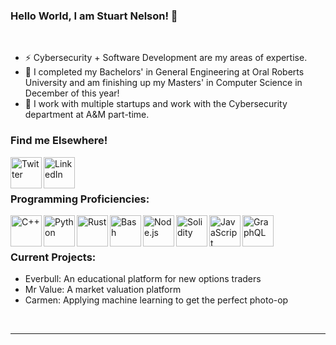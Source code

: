 ### Hello World, I am Stuart Nelson! 👋
<br/>

- ⚡ Cybersecurity + Software Development are my areas of expertise.
- 🌱 I completed my Bachelors' in General Engineering at Oral Roberts University and am finishing up my Masters' in Computer Science in December of this year!
- 🔭 I work with multiple startups and work with the Cybersecurity department at A&M part-time.

### Find me Elsewhere!

[<img align="left" alt="Twitter" width="50px" src="https://img.icons8.com/ios/100/000000/twitter--v2.png"/>][twitter]
[<img align="left" alt="LinkedIn" width="50px" src="https://img.icons8.com/material-outlined/24/000000/linkedin--v2.png" />][linkedin]

<br /><br />

### Programming Proficiencies:
<!--
Order by most proficient!
-->
<!--C/C++, Python, Rust, Bash, Node, Solidity, GraphQL -->
<img align="left" alt="C++" width="50px" src="https://img.icons8.com/ios/50/000000/c-plus-plus-logo.png" />
<img align="left" alt="Python" width="50px" src="https://img.icons8.com/ios/50/000000/python--v1.png" />
<img align="left" alt="Rust" width="50px" src="https://img.icons8.com/external-tal-revivo-color-tal-revivo/24/000000/external-rust-is-a-multi-paradigm-system-programming-language-logo-color-tal-revivo.png"/>
<img align="left" alt="Bash" width="50px"src="https://img.icons8.com/ios-filled/50/000000/console.png"/>
<img align="left" alt="Node.js" width="50px" src="https://img.icons8.com/windows/32/000000/node-js.png"/>
<img align="left" alt="Solidity" width="50px" src="https://img.icons8.com/ios-filled/50/000000/solidity.png"/>
<img align="left" alt="JavaScript" width="50px" src="https://img.icons8.com/ios/50/000000/javascript--v1.png" />
<img align="left" alt="GraphQL" width="50px" src="https://img.icons8.com/external-tal-revivo-bold-tal-revivo/24/000000/external-graphql-an-open-source-data-query-and-manipulation-language-for-api-logo-bold-tal-revivo.png"/>

<br /><br />

### Current Projects:
- Everbull: An educational platform for new options traders
- Mr Value: A market valuation platform
- Carmen: Applying machine learning to get the perfect photo-op
<br />

---

<!--[website]:-->
[twitter]: https://twitter.com/thes_s_nelson
[linkedin]: https://www.linkedin.com/in/stuart-nelson/
